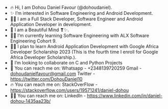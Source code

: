 - 🔥 Hi, I am Dohou Daniel Favour (@dohoudaniel).
- ✨ I’m interested in Software Engineering and Android Development.
- 👨‍💻 I am a Full Stack Developer, Software Engineer and Android Application Developer in development.
- 🤍 I am a Beautiful Mind ❣✨.
- 👨‍💻 I’m currently learning Software Engineering with ALX Software Engineering Cohort 9.
- 👨‍💻 I plan to learn Android Application Development with Google Africa Developer Scholarship 2023 (This is the fourth time I enroll for Google Africa Developer Scholarship.).
- 🌹 I’m looking to collaborate on C and Python Projects
- 🌹 You can reach me on: Whatsapp - +2348139720259
                          Gmail - dohoudanielfavour@gmail.com
                          Twitter - https://twitter.com/DohouDaniel10   
- 🔥 You can reach me on: StackOverFlow - https://stackoverflow.com/users/19571241/daniel-dohou
- 👨‍💻 You can reach me on: LinkedIn - https://www.linkedin.com/in/daniel-dohou-1435aa23b/
<!---
dohoudaniel/dohoudaniel is a ✨ special ✨ repository because its `README.md` (this file) appears on your GitHub profile.
You can click the Preview link to take a look at your changes.
--->
